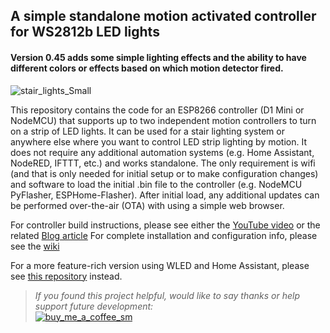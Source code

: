 ## A simple standalone motion activated controller for WS2812b LED lights

#### Version 0.45 adds some simple lighting effects and the ability to have different colors or effects based on which motion detector fired.

![stair_lights_Small](https://user-images.githubusercontent.com/55962781/176273263-bb53696a-65c7-401a-be7f-ef6ecfb2e0bc.jpg)

This repository contains the code for an ESP8266 controller (D1 Mini or NodeMCU) that supports up to two independent motion controllers to turn on a strip of LED lights.  It can be used for a stair lighting system or anywhere else where you want to control LED strip lighting by motion.  It does not require any additional automation systems (e.g. Home Assistant, NodeRED, IFTTT, etc.) and works standalone.  The only requirement is wifi (and that is only needed for initial setup or to make configuration changes) and software to load the initial .bin file to the controller (e.g. NodeMCU PyFlasher, ESPHome-Flasher).  After initial load, any additional updates can be performed over-the-air (OTA) with using a simple web browser.

For controller build instructions, please see either the [YouTube video](https://youtu.be/b4s_VEtVWY4) or the related [Blog article](https://resinchemtech.blogspot.com/2021/12/standalone-led-controller.html)
For complete installation and configuration info, please see the [wiki](https://github.com/Resinchem/standalone-led-controller/wiki)

For a more feature-rich version using WLED and Home Assistant, please see [this repository](https://github.com/Resinchem/LED-Stair-Lights) instead.

>*If you found this project helpful, would like to say thanks or help support future development:*<br>
>[![buy_me_a_coffee_sm](https://user-images.githubusercontent.com/55962781/159586675-7476e996-a990-4918-8825-aa6812f3ea28.jpg)](https://www.buymeacoffee.com/resinchemtech)
